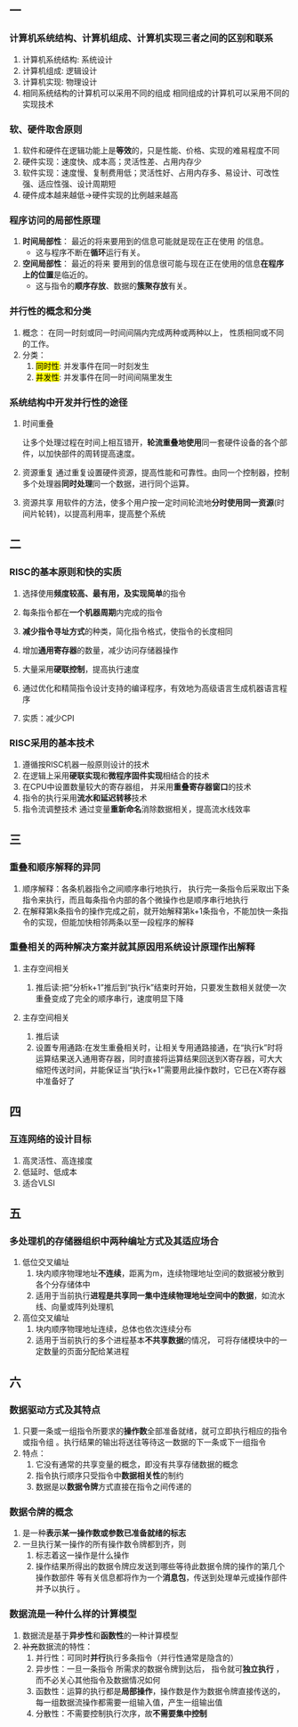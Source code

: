 ## 一

### 计算机系统结构、计算机组成、计算机实现三者之间的区别和联系

1. 计算机系统结构: 系统设计
2. 计算机组成: 逻辑设计
3. 计算机实现: 物理设计
4. 相同系统结构的计算机可以采用不同的组成
   相同组成的计算机可以采用不同的实现技术

### 软、硬件取舍原则

1. 软件和硬件在逻辑功能上是**等效**的，只是性能、价格、实现的难易程度不同
2. 硬件实现：速度快、成本高；灵活性差、占用内存少
3. 软件实现：速度慢、复制费用低；灵活性好、占用内存多、易设计、可改性强、适应性强、设计周期短
4. 硬件成本越来越低→硬件实现的比例越来越高

### 程序访问的局部性原理

1. **时间局部性**： 最近的将来要用到的信息可能就是现在正在使用 的信息。
   - 这与程序不断在**循环**运行有关。
2. **空间局部性**： 最近的将来 要用到的信息很可能与现在正在使用的信息**在程序上的位置**是临近的。
   - 这与指令的**顺序存放**、数据的**簇聚存放**有关。

### 并行性的概念和分类

1. 概念： 在同一时刻或同一时间间隔内完成两种或两种以上， 性质相同或不同的工作。
2. 分类：
   1. <mark>同时性</mark>:  并发事件在同一时刻发生
   2. <mark>并发性</mark>:  并发事件在同一时间间隔里发生

### 系统结构中开发并行性的途径

1. 时间重叠

   让多个处理过程在时间上相互错开，**轮流重叠地使用**同一套硬件设备的各个部件，以加快部件的周转提高速度。

2. 资源重复
   通过重复设置硬件资源，提高性能和可靠性。由同一个控制器，控制多个处理器**同时处理**同一个数据，进行同个运算。

3. 资源共享
   用软件的方法，使多个用户按一定时间轮流地**分时使用同一资源**(时间片轮转)，以提高利用率，提高整个系统

## 二

### RISC的基本原则和快的实质

1. 选择使用**频度较高、最有用，及实现简单**的指令
2. 每条指令都在**一个机器周期**内完成的指令
3. **减少指令寻址方式**的种类，简化指令格式，使指令的长度相同
4. 增加**通用寄存器**的数量，减少访问存储器操作
5. 大量采用**硬联控制**，提高执行速度
6. 通过优化和精简指令设计支持的编译程序，有效地为高级语言生成机器语言程序

1. 实质：减少CPI

### RISC采用的基本技术

1. 遵循按RISC机器一般原则设计的技术
2. 在逻辑上采用**硬联实现**和**微程序固件实现**相结合的技术
3. 在CPU中设置数量较大的寄存器组， 并采用**重叠寄存器窗口**的技术
4. 指令的执行采用**流水和延迟转移**技术
5. 指令流调整技术
   通过变量**重新命名**消除数据相关，提高流水线效率

## 三

### 重叠和顺序解释的异同

1. 顺序解释：各条机器指令之间顺序串行地执行， 执行完一条指令后采取出下条指令来执行，而且每条指令内部的各个微操作也是顺序串行地执行
2. 在解释第k条指令的操作完成之前，就开始解释第k+1条指令，不能加快一条指令的实现，但能加快相邻两条以至一段程序的解释

### 重叠相关的两种解决方案并就其原因用系统设计原理作出解释

1. 主存空间相关

   1. 推后读:把“分析k+1”推后到“执行k”结束时开始，只要发生数相关就使一次重叠变成了完全的顺序串行，速度明显下降

2. 主存空间相关

   1. 推后读
   2. 设置专用通路:在发生重叠相关时，让相关专用通路接通，在“执行k”时将运算结果送入通用寄存器，同时直接将运算结果回送到X寄存器，可大大缩短传送时间，并能保证当“执行k+1”需要用此操作数时，它已在X寄存器中准备好了

   

## 四

### 互连网络的设计目标

1. 高灵活性、高连接度
2. 低延时、低成本
3. 适合VLSI

## 五

### 多处理机的存储器组织中两种编址方式及其适应场合

1. 低位交叉编址
   1. 块内顺序物理地址**不连续**，距离为m，连续物理地址空间的数据被分散到各个分存储体中
   2. 适用于当前执行**进程是共享同一集中连续物理地址空间中的数据**，如流水线、向量或阵列处理机
2. 高位交叉编址
   1. 块内顺序物理地址连续，总体也依次连续分布
   2. 适用于当前执行的多个进程基本**不共享数据**的情况， 可将存储模块中的一定数量的页面分配给某进程

## 六

### 数据驱动方式及其特点

1. 只要一条或一组指令所要求的**操作数**全部准备就绪，就可立即执行相应的指令或指令组 。执行结果的输出将送往等待这一数据的下一条或下一组指令 
2. 特点：
   1. 它没有通常的共享变量的概念，即没有共享存储数据的概念
   2. 指令执行顺序只受指令中**数据相关性**的制约
   3. 数据是以**数据令牌**方式直接在指令之间传递的

### 数据令牌的概念

1. 是一种**表示某一操作数或参数已准备就绪的标志** 
2. 一旦执行某一操作的所有操作数令牌都到齐，则
   1. 标志着这一操作是什么操作
   2. 操作结果所得出的数据令牌应发送到哪些等待此数据令牌的操作的第几个操作数部件
      等有关信息都将作为一个**消息包**，传送到处理单元或操作部件并予以执行 。

### 数据流是一种什么样的计算模型

1. 数据流是基于**异步性**和**函数性**的一种计算模型
2. ~~补充~~数据流的特性：
   1. 并行性：可同时**并行**执行多条指令（并行性通常是隐含的）
   2. 异步性：一旦一条指令 所需求的数据令牌到达后， 指令就可**独立执行** ，而不必关心其他指令及数据情况如何
   3. 函数性：运算的执行都是**局部操作**，操作数是作为数据令牌直接传送的， 每一组数据流操作都需要一组输入值，产生一组输出值
   4. 分散性：不需要控制执行次序，故**不需要集中控制**


